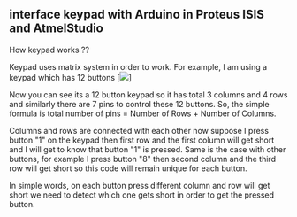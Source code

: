 ## interface keypad with Arduino in Proteus ISIS and AtmelStudio

How keypad works ??

Keypad uses matrix system in order to work.
For example, I am using a keypad which has 12 buttons
[<img src="https://images.theengineeringprojects.com/image/webp/2015/12/keypad2.png.webp?ssl=1">]


Now you can see its a 12 button keypad so it has total 3 columns and 4 rows and similarly there are 7 pins to control these 12 buttons.
So, the simple formula is total number of pins = Number of Rows + Number of Columns.

Columns and rows are connected with each other now suppose I press button "1" on the keypad then first row and the first column will get short and I will get to know that button "1" is pressed.
Same is the case with other buttons, for example I press button "8" then second column and the third row will get short so this code will remain unique for each button.

In simple words, on each button press different column and row will get short we need to detect which one gets short in order to get the pressed button.
